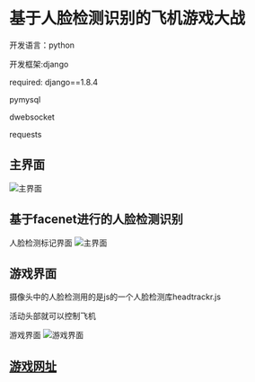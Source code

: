 # 基于人脸检测识别的飞机游戏大战
开发语言：python

开发框架:django

required:
django==1.8.4

pymysql

dwebsocket

requests

## 主界面
![主界面](https://s1.ax2x.com/2018/03/03/c6nuK.png)
## 基于facenet进行的人脸检测识别
人脸检测标记界面
![主界面](https://s1.ax2x.com/2018/03/03/cIY3u.png)
## 游戏界面
摄像头中的人脸检测用的是js的一个人脸检测库headtrackr.js

活动头部就可以控制飞机

游戏界面
![游戏界面](https://s1.ax2x.com/2018/03/03/cIztN.png)

## [游戏网址](https://dxysun.com/face/)